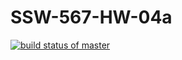 # SSW-567-HW-04a

[![build status of master](https://travis-ci.org/podkolzinmir/SSW-567-HW-04a.svg?branch=HW05a_Mocking)](https://travis-ci.org/podkolzinmir/SSW-567-HW-04a)
